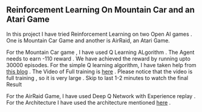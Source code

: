 ## Reinforcement Learning On Mountain Car and an Atari Game

In this project I have tried Reinforcement Learning on two Open AI games . One is Mountain Car Game and another is AirRaid, an Atari Game.

For the Mountain Car game , I have used Q Learning ALgorithm . The Agent needs to earn -110 reward . We have achieved the reward by running upto 30000 episodes. For the simple Q learning algorithm, I have taken help from [this blog](https://medium.com/emergent-future/simple-reinforcement-learning-with-tensorflow-part-0-q-learning-with-tables-and-neural-networks-d195264329d0) . The Video of Full training is [here](https://youtu.be/hClI5zFJlxI) . Please notice that the video is full training , so it is very large . Skip to last 1-2 minutes to watch the final Result

For the AirRaid Game, I have used Deep Q Network with Experience replay . For the Architecture I have used the architecture mentioned [here](http://neuro.cs.ut.ee/demystifying-deep-reinforcement-learning/) .
